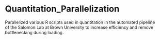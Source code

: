 # Quantitation_Parallelization
Parallelized various R scripts used in quantitation in the automated pipeline of the Salomon Lab at Brown University to increase efficiency and remove bottlenecking during loading.
